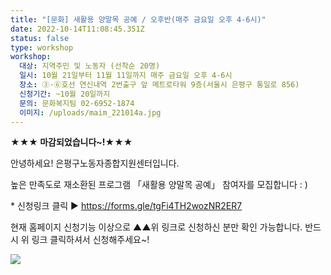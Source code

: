 ```yaml
---
title: "[문화] 새활용 양말목 공예 / 오후반(매주 금요일 오후 4-6시)"
date: 2022-10-14T11:08:45.351Z
status: false
type: workshop
workshop:
  대상: 지역주민 및 노동자 (선착순 20명)
  일시: 10월 21일부터 11월 11일까지 매주 금요일 오후 4-6시
  장소: ③·⑥호선 연신내역 2번출구 앞 메트로타워 9층(서울시 은평구 통일로 856)
  신청기간: ~10월 20일까지
  문의: 문화복지팀 02-6952-1874
  이미지: /uploads/maim_221014a.jpg
---
```

**★★★ 마감되었습니다~!★★★**

안녕하세요! 은평구노동자종합지원센터입니다.

높은 만족도로 재소환된 프로그램 「새활용 양말목 공예」 참여자를 모집합니다 : )

\* 신청링크 클릭 ▶ <https://forms.gle/tgFi4TH2wozNR2ER7>

현재 홈페이지 신청기능 이상으로 ▲▲위 링크로 신청하신 분만 확인 가능합니다.
반드시 위 링크 클릭하셔서 신청해주세요~!

![](/uploads/maim_221014a.jpg)